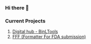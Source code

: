 ### Hi there 👋

### Current Projects
1. [Digital hub - BinLTools](https://www.binLtools.com)
2. [FFF (Formatter For FDA submission)](https://www.binltools.com/article/documentation/fff)
